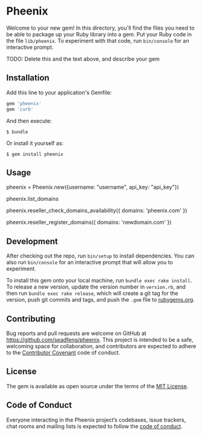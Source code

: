 # Pheenix

Welcome to your new gem! In this directory, you'll find the files you need to be able to package up your Ruby library into a gem. Put your Ruby code in the file `lib/pheenix`. To experiment with that code, run `bin/console` for an interactive prompt.

TODO: Delete this and the text above, and describe your gem

## Installation

Add this line to your application's Gemfile:

```ruby
gem 'pheenix'
gem 'curb'
```

And then execute:

    $ bundle

Or install it yourself as:

    $ gem install pheenix

## Usage

pheenix = Pheenix.new({username: "username", api_key: "api_key"})

pheenix.list_domains

pheenix.reseller_check_domains_availability({ domains: 'pheenix.com' })

pheenix.reseller_register_domains({ domains: 'newdomain.com' })


## Development

After checking out the repo, run `bin/setup` to install dependencies. You can also run `bin/console` for an interactive prompt that will allow you to experiment.

To install this gem onto your local machine, run `bundle exec rake install`. To release a new version, update the version number in `version.rb`, and then run `bundle exec rake release`, which will create a git tag for the version, push git commits and tags, and push the `.gem` file to [rubygems.org](https://rubygems.org).

## Contributing

Bug reports and pull requests are welcome on GitHub at https://github.com/seadfeng/pheenix. This project is intended to be a safe, welcoming space for collaboration, and contributors are expected to adhere to the [Contributor Covenant](http://contributor-covenant.org) code of conduct.

## License

The gem is available as open source under the terms of the [MIT License](http://opensource.org/licenses/MIT).

## Code of Conduct

Everyone interacting in the Pheenix project’s codebases, issue trackers, chat rooms and mailing lists is expected to follow the [code of conduct](https://github.com/seadfeng/pheenix/blob/master/CODE_OF_CONDUCT.md).
